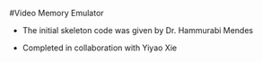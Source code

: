 #Video Memory Emulator

* The initial skeleton code was given by Dr. Hammurabi Mendes

* Completed in collaboration with Yiyao Xie
